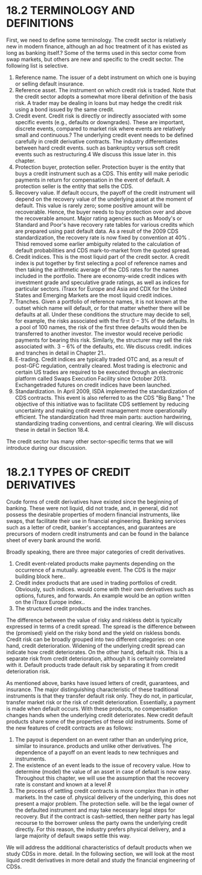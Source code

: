 # 18.2 TERMINOLOGY AND DEFINITIONS  

First, we need to define some terminology. The credit sector is relatively new in modern finance, although an ad hoc treatment of it has existed as long as banking itself.? Some of the terms used in this sector come from swap markets, but others are new and specific to the credit sector. The following list is selective.  

1. Reference name. The issuer of a debt instrument on which one is buying or selling default insurance.   
2. Reference asset. The instrument on which credit risk is traded. Note that the credit sector adopts a somewhat more liberal definition of the basis risk. A trader may be dealing in loans but may hedge the credit risk using a bond issued by the same credit.   
3. Credit event. Credit risk is directly or indirectly associated with some specific events (e.g., defaults or downgrades). These are important, discrete events, compared to market risk where events are relatively small and continuous.? The underlying credit event needs to be defined carefully in credit derivative contracts. The industry differentiates between hard credit events. such as bankruptcy versus soft credit events such as restructuring.4 We discuss this issue later in. this chapter.   
4. Protection buyer, protection seller. Protection buyer is the entity that buys a credit instrument such as a CDS. This entity will make periodic payments in return for compensation in the event of default. A protection seller is the entity that sells the CDS.   
5. Recovery value. If default occurs, the payoff of the credit instrument will depend on the recovery value of the underlying asset at the moment of default. This value is rarely zero; some positive amount will be recoverable. Hence, the buyer needs to buy protection over and above the recoverable amount. Major rating agencies such as Moody's or Standard and Poor's have recovery rate tables for various credits which are prepared using past default data. As a result of the 2009 CDS standardization, the recovery rate is now fixed by convention at $40\%$ . Thisd removed some earlier ambiguity related to the calculation of default probabilities and CDS mark-to-market from the quoted spread.   
6. Credit indices. This is the most liquid part of the credit sector. A credit index is put together by first selecting a pool of reference names and then taking the arithmetic average of the CDS rates for the names included in the portfolio. There are economy-wide credit indices with investment grade and speculative grade ratings, as well as indices for particular sectors. iTraxx for Europe and Asia and CDX for the United States and Emerging Markets are the most liquid credit indices.   
7. Tranches. Given a portfolio of reference names, it is not known at the outset which name will default, or for that matter whether there will be defaults at all. Under these conditions the structure may decide to sell, for example, the risks associated with the first $0-3\%$ of the defaults. In a pool of 100 names, the risk of the first three defaults would then be transferred to another investor. The investor would receive periodic payments for bearing this risk. Similarly, the structurer may sell the risk associated with. $3-6\%$ of the defaults, etc. We discuss credit. indices and tranches in detail in Chapter 21..   
8. E-trading. Credit indices are typically traded OTC and, as a result of post-GFC regulation, centrally cleared. Most trading is electronic and certain US trades are required to be executed through an electronic platform called Swaps Execution Facility since October 2013. Exchangetraded futures on credit indices have been launched.   
9. Standardization. In April 2009, ISDA implemented the standardization of CDS contracts. This event is also referred to as the CDS "Big Bang." The objective of this initiative was to facilitate CDS settlement by reducing uncertainty and making credit event management more operationally efficient. The standardization had three main parts: auction hardwiring, standardizing trading conventions, and central clearing. We will discuss these in detail in Section 18.4.  

The credit sector has many other sector-specific terms that we will introduce during our discussion.  

# 18.2.1 TYPES OF CREDIT DERIVATIVES  

Crude forms of credit derivatives have existed since the beginning of banking. These were not liquid, did not trade, and, in general, did not possess the desirable properties of modern financial instruments, like swaps, that facilitate their use in financial engineering. Banking services such as a letter of credit, banker's acceptances, and guarantees are precursors of modern credit instruments and can be found in the balance sheet of every bank around the world.  

Broadly speaking, there are three major categories of credit derivatives.  

1. Credit event-related products make payments depending on the occurrence of a mutually. agreeable event. The CDS is the major building block here..   
2. Credit index products that are used in trading portfolios of credit. Obviously, such indices. would come with their own derivatives such as options, futures, and forwards. An example would be an option written on the iTraxx Europe index..   
3. The structured credit products and the index tranches.  

The difference between the value of risky and riskless debt is typically expressed in terms of a credit spread. The spread is the difference between the (promised) yield on the risky bond and the yield on riskless bonds. Credit risk can be broadly grouped into two different categories: on one hand, credit deterioration. Widening of the underlying credit spread can indicate how credit deteriorates. On the other hand, default risk. This is a separate risk from credit deterioration, although it is certainly correlated with it. Default products trade default risk by separating it from credit deterioration risk.  

As mentioned above, banks have issued letters of credit, guarantees, and insurance. The major distinguishing characteristic of these traditional instruments is that they transfer default risk only. They do not, in particular, transfer market risk or the risk of credit deterioration. Essentially, a payment is made when default occurs. With these products, no compensation changes hands when the underlying credit deteriorates. New credit default products share some of the properties of these old instruments. Some of the new features of credit contracts are as follows:  

1. The payout is dependent on an event rather than an underlying price, similar to insurance. products and unlike other derivatives. The dependence of a payoff on an event leads to new techniques and instruments.   
2. The existence of an event leads to the issue of recovery value. How to determine (model) the value of an asset in case of default is now easy. Throughout this chapter, we will use the assumption that the recovery rate is constant and known at a level $R$   
3. The process of settling credit contracts is more complex than in other markets. In the case of. physical delivery of the underlying, this does not present a major problem. The protection selle. will be the legal owner of the defaulted instrument and may take necessary legal steps for recovery. But if the contract is cash-settled, then neither party has legal recourse to the borrower unless the party owns the underlying credit directly. For this reason, the industry prefers physical delivery, and a large majority of default swaps settle this way.  

We will address the additional characteristics of default products when we study CDSs in more. detail. In the following section, we will look at the most liquid credit derivatives in more detail and study the financial engineering of CDSs.  
